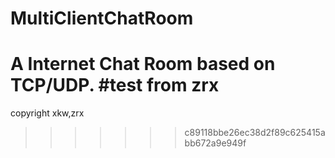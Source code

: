 # MultiClientChatRoom
A Internet Chat Room based on TCP/UDP.
#test from zrx
=======
copyright xkw,zrx
>>>>>>> c89118bbe26ec38d2f89c625415abb672a9e949f
